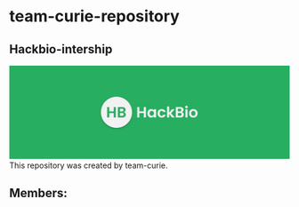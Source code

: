 # team-curie-repository
## Hackbio-intership
![hbio](hbio.jpeg "hbio")
This repository was created by team-curie.
## Members:


